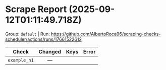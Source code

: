 # Scrape Report (2025-09-12T01:11:49.718Z)

Group: `default`  |  Run: https://github.com/AlbertoRoca96/scraping-checks-scheduler/actions/runs/17661522612

| Check | Changed | Keys | Error |
|---|:---:|:--|:--|
| `example_h1` | — |  |  |
